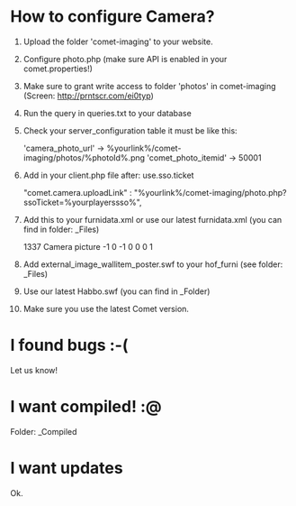 # How to configure Camera?
1. Upload the folder 'comet-imaging' to your website.
2. Configure photo.php (make sure API is enabled in your comet.properties!)
3. Make sure to grant write access to folder 'photos' in comet-imaging (Screen: http://prntscr.com/ei0typ)
4. Run the query in queries.txt to your database
5. Check your server_configuration table it must be like this:

	'camera_photo_url'   -> %yourlink%/comet-imaging/photos/%photoId%.png
	'comet_photo_itemid' -> 50001
	
6. Add in your client.php file after: use.sso.ticket

	"comet.camera.uploadLink" : "%yourlink%/comet-imaging/photo.php?ssoTicket=%yourplayerssso%",

7. Add this to your furnidata.xml or use our latest furnidata.xml (you can find in folder: _Files)

	<furnitype id="50001" classname="external_image_wallitem_poster">
	<revision>1337</revision>
	<name>Camera picture</name>
	<description></description>
	<adurl></adurl>
	<offerid>-1</offerid>
	<buyout>0</buyout>
	<rentofferid>-1</rentofferid>
	<rentbuyout>0</rentbuyout>
	<bc>0</bc>
	<excludeddynamic>0</excludeddynamic>
	<specialtype>1</specialtype>
	</furnitype>
	
8. Add external_image_wallitem_poster.swf to your hof_furni (see folder: _Files)
9. Use our latest Habbo.swf (you can find in _Folder)
10. Make sure you use the latest Comet version.

# I found bugs :-(
Let us know!

# I want compiled! :@
Folder: _Compiled

# I want updates
Ok.

